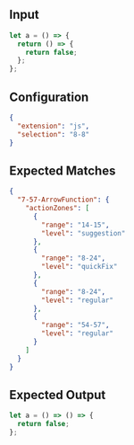 
## Input
```javascript input
let a = () => {
  return () => {
    return false;
  };
};
```

## Configuration
```json configuration
{
  "extension": "js",
  "selection": "8-8"
}
```

## Expected Matches
```json expected matches
{
  "7-57-ArrowFunction": {
    "actionZones": [
      {
        "range": "14-15",
        "level": "suggestion"
      },
      {
        "range": "8-24",
        "level": "quickFix"
      },
      {
        "range": "8-24",
        "level": "regular"
      },
      {
        "range": "54-57",
        "level": "regular"
      }
    ]
  }
}
```

## Expected Output
```javascript expected output
let a = () => () => {
  return false;
};
```
